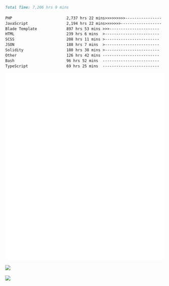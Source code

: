 <!--START_SECTION:waka-->

```markdown
Total Time: 7,206 hrs 9 mins

PHP                        2,737 hrs 22 mins>>>>>>>>>----------------   37.33 %
JavaScript                 2,194 hrs 22 mins>>>>>>>------------------   29.93 %
Blade Template             897 hrs 53 mins >>>----------------------   12.24 %
HTML                       239 hrs 6 mins  >------------------------   03.26 %
SCSS                       208 hrs 11 mins >------------------------   02.84 %
JSON                       188 hrs 7 mins  >------------------------   02.57 %
Solidity                   180 hrs 38 mins >------------------------   02.46 %
Other                      126 hrs 42 mins -------------------------   01.73 %
Bash                       96 hrs 52 mins  -------------------------   01.32 %
TypeScript                 69 hrs 25 mins  -------------------------   00.95 %
```

<!--END_SECTION:waka-->

![](https://raw.githubusercontent.com/DrMaxis/github-stats-transparent/output/generated/overview.svg)
![](https://raw.githubusercontent.com/DrMaxis/github-stats-transparent/output/generated/languages.svg)

![](https://git-readme-stats-drmaxis-projects.vercel.app/api?username=drmaxis&show_icons=true&theme=outrun&count_private=true&show=reviews,discussions_started,discussions_answered,prs_merged,prs_merged_percentage&custom_title=2024%20Github%20Rank)
 
<a href="https://count.getloli.com/"><img src="https://count.getloli.com/get/@:maxis-the-alchemist?theme=rule34"></a>
<!-- https://count.getloli.com/get/@alchemist?theme=rule34 -->
<br>
